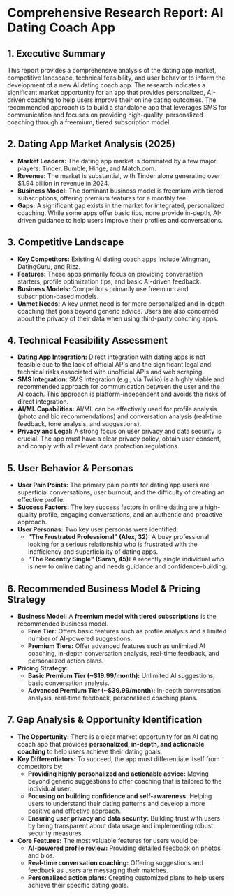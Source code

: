 # Comprehensive Research Report: AI Dating Coach App

## 1. Executive Summary

This report provides a comprehensive analysis of the dating app market, competitive landscape, technical feasibility, and user behavior to inform the development of a new AI dating coach app. The research indicates a significant market opportunity for an app that provides personalized, AI-driven coaching to help users improve their online dating outcomes. The recommended approach is to build a standalone app that leverages SMS for communication and focuses on providing high-quality, personalized coaching through a freemium, tiered subscription model.

## 2. Dating App Market Analysis (2025)

*   **Market Leaders:** The dating app market is dominated by a few major players: Tinder, Bumble, Hinge, and Match.com.
*   **Revenue:** The market is substantial, with Tinder alone generating over $1.94 billion in revenue in 2024.
*   **Business Model:** The dominant business model is freemium with tiered subscriptions, offering premium features for a monthly fee.
*   **Gaps:** A significant gap exists in the market for integrated, personalized coaching. While some apps offer basic tips, none provide in-depth, AI-driven guidance to help users improve their profiles and conversations.

## 3. Competitive Landscape

*   **Key Competitors:** Existing AI dating coach apps include Wingman, DatingGuru, and Rizz.
*   **Features:** These apps primarily focus on providing conversation starters, profile optimization tips, and basic AI-driven feedback.
*   **Business Models:** Competitors primarily use freemium and subscription-based models.
*   **Unmet Needs:** A key unmet need is for more personalized and in-depth coaching that goes beyond generic advice. Users are also concerned about the privacy of their data when using third-party coaching apps.

## 4. Technical Feasibility Assessment

*   **Dating App Integration:** Direct integration with dating apps is not feasible due to the lack of official APIs and the significant legal and technical risks associated with unofficial APIs and web scraping.
*   **SMS Integration:** SMS integration (e.g., via Twilio) is a highly viable and recommended approach for communication between the user and the AI coach. This approach is platform-independent and avoids the risks of direct integration.
*   **AI/ML Capabilities:** AI/ML can be effectively used for profile analysis (photo and bio recommendations) and conversation analysis (real-time feedback, tone analysis, and suggestions).
*   **Privacy and Legal:** A strong focus on user privacy and data security is crucial. The app must have a clear privacy policy, obtain user consent, and comply with all relevant data protection regulations.

## 5. User Behavior & Personas

*   **User Pain Points:** The primary pain points for dating app users are superficial conversations, user burnout, and the difficulty of creating an effective profile.
*   **Success Factors:** The key success factors in online dating are a high-quality profile, engaging conversations, and an authentic and proactive approach.
*   **User Personas:** Two key user personas were identified:
    *   **"The Frustrated Professional" (Alex, 32):** A busy professional looking for a serious relationship who is frustrated with the inefficiency and superficiality of dating apps.
    *   **"The Recently Single" (Sarah, 45):** A recently single individual who is new to online dating and needs guidance and confidence-building.

## 6. Recommended Business Model & Pricing Strategy

*   **Business Model:** A **freemium model with tiered subscriptions** is the recommended business model.
    *   **Free Tier:** Offers basic features such as profile analysis and a limited number of AI-powered suggestions.
    *   **Premium Tiers:** Offer advanced features such as unlimited AI coaching, in-depth conversation analysis, real-time feedback, and personalized action plans.
*   **Pricing Strategy:**
    *   **Basic Premium Tier (~$19.99/month):** Unlimited AI suggestions, basic conversation analysis.
    *   **Advanced Premium Tier (~$39.99/month):** In-depth conversation analysis, real-time feedback, personalized coaching plans.

## 7. Gap Analysis & Opportunity Identification

*   **The Opportunity:** There is a clear market opportunity for an AI dating coach app that provides **personalized, in-depth, and actionable coaching** to help users achieve their dating goals.
*   **Key Differentiators:** To succeed, the app must differentiate itself from competitors by:
    *   **Providing highly personalized and actionable advice:** Moving beyond generic suggestions to offer coaching that is tailored to the individual user.
    *   **Focusing on building confidence and self-awareness:** Helping users to understand their dating patterns and develop a more positive and effective approach.
    *   **Ensuring user privacy and data security:** Building trust with users by being transparent about data usage and implementing robust security measures.
*   **Core Features:** The most valuable features for users would be:
    *   **AI-powered profile review:** Providing detailed feedback on photos and bios.
    *   **Real-time conversation coaching:** Offering suggestions and feedback as users are messaging their matches.
    *   **Personalized action plans:** Creating customized plans to help users achieve their specific dating goals.
